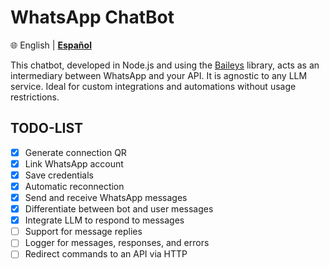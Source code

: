 # WhatsApp ChatBot

🌐 English | [**Español**](./README-ES.md)

This chatbot, developed in Node.js and using the [Baileys](https://github.com/WhiskeySockets/Baileys) library, acts as an intermediary between WhatsApp and your API. It is agnostic to any LLM service. Ideal for custom integrations and automations without usage restrictions.

## TODO-LIST

- [x] Generate connection QR
- [x] Link WhatsApp account
- [x] Save credentials
- [x] Automatic reconnection
- [x] Send and receive WhatsApp messages
- [x] Differentiate between bot and user messages
- [x] Integrate LLM to respond to messages
- [ ] Support for message replies
- [ ] Logger for messages, responses, and errors
- [ ] Redirect commands to an API via HTTP
